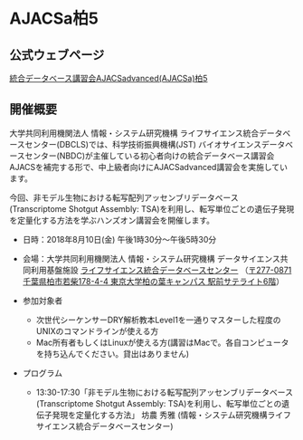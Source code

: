 # AJACSa柏5

## 公式ウェブページ
[統合データベース講習会AJACSadvanced(AJACSa)柏5](https://bit.ly/AJACSa5/)

## 開催概要
大学共同利用機関法人 情報・システム研究機構 ライフサイエンス統合データベースセンター(DBCLS)では、科学技術振興機構(JST) バイオサイエンスデータベースセンター(NBDC)が主催している初心者向けの統合データベース講習会AJACSを補完する形で、中上級者向けにAJACSadvanced講習会を実施しています。

今回、非モデル生物における転写配列アッセンブリデータベース(Transcriptome Shotgut Assembly: TSA)を利用し、転写単位ごとの遺伝子発現を定量化する方法を学ぶハンズオン講習会を開催します。

- 日時：2018年8月10日(金) 午後1時30分〜午後5時30分
- 会場：大学共同利用機関法人 情報・システム研究機構 データサイエンス共同利用基盤施設 [ライフサイエンス統合データベースセンター](https://dbcls.rois.ac.jp/) （[〒277-0871 千葉県柏市若柴178-4-4 東京大学柏の葉キャンパス 駅前サテライト6階](https://dbcls.rois.ac.jp/access.html)）
- 参加対象者
	- 次世代シーケンサーDRY解析教本Level1を一通りマスターした程度のUNIXのコマンドラインが使える方
	- Mac所有者もしくはLinuxが使える方(講習はMacで。各自コンピュータを持ち込んでください。貸出はありません)

- プログラム
	- 13:30-17:30「非モデル生物における転写配列アッセンブリデータベース(Transcriptome Shotgut Assembly: TSA)を利用し、転写単位ごとの遺伝子発現を定量化する方法」  坊農 秀雅  (情報・システム研究機構ライフサイエンス統合データベースセンター)
